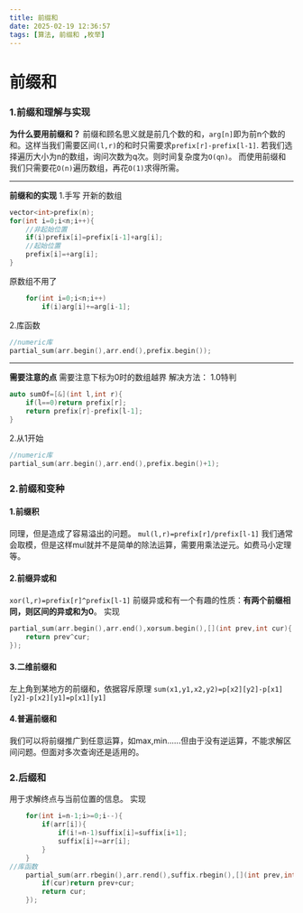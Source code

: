 ```yaml
---
title: 前缀和
date: 2025-02-19 12:36:57
tags: [算法, 前缀和 ,枚举]
---
```

# 前缀和
### 1.前缀和理解与实现
**为什么要用前缀和？**
前缀和顾名思义就是前几个数的和，`arg[n]`即为前n个数的和。这样当我们需要区间`(l,r)`的和时只需要求`prefix[r]-prefix[l-1]`.
若我们选择遍历大小为n的数组，询问次数为q次。则时间复杂度为`O(qn)`。
而使用前缀和我们只需要花`O(n)`遍历数组，再花`O(1)`求得所需。
****
**前缀和的实现**
1.手写
开新的数组
```c++
vector<int>prefix(n);
for(int i=0;i<n;i++){
    //非起始位置
    if(i)prefix[i]=prefix[i-1]+arg[i];
    //起始位置
    prefix[i]=+arg[i];
}
```
原数组不用了
```c++
    for(int i=0;i<n;i++)
        if(i)arg[i]+=arg[i-1];
```
2.库函数
```c++
//numeric库
partial_sum(arr.begin(),arr.end(),prefix.begin());
```
****
**需要注意的点**
需要注意下标为0时的数组越界
解决方法：
1.0特判
```c++
auto sumOf=[&](int l,int r){
    if(l==0)return prefix[r];
    return prefix[r]-prefix[l-1];
}
```
2.从1开始
```c++
//numeric库
partial_sum(arr.begin(),arr.end(),prefix.begin()+1);
```
### 2.前缀和变种
#### 1.前缀积
同理，但是造成了容易溢出的问题。
`mul(l,r)=prefix[r]/prefix[l-1]`
我们通常会取模，但是这样mul就并不是简单的除法运算，需要用乘法逆元。如费马小定理等。
#### 2.前缀异或和
`xor(l,r)=prefix[r]^prefix[l-1]`
前缀异或和有一个有趣的性质：**有两个前缀相同，则区间的异或和为0**。
实现
```c++
partial_sum(arr.begin(),arr.end(),xorsum.begin(),[](int prev,int cur){
    return prev^cur;
});
```
#### 3.二维前缀和
左上角到某地方的前缀和，依据容斥原理
`sum(x1,y1,x2,y2)=p[x2][y2]-p[x1][y2]-p[x2][y1]=p[x1][y1]`
#### 4.普遍前缀和
我们可以将前缀推广到任意运算，如max,min......但由于没有逆运算，不能求解区间问题。但面对多次查询还是适用的。
### 2.后缀和
用于求解终点与当前位置的信息。
实现
```c++
    for(int i=n-1;i>=0;i--){
        if(arr[i]){
            if(i!=n-1)suffix[i]=suffix[i+1];
            suffix[i]+=arr[i];
        }
    }
//库函数
    partial_sum(arr.rbegin(),arr.rend(),suffix.rbegin(),[](int prev,int cur){
        if(cur)return prev+cur;
        return cur;
    });
```